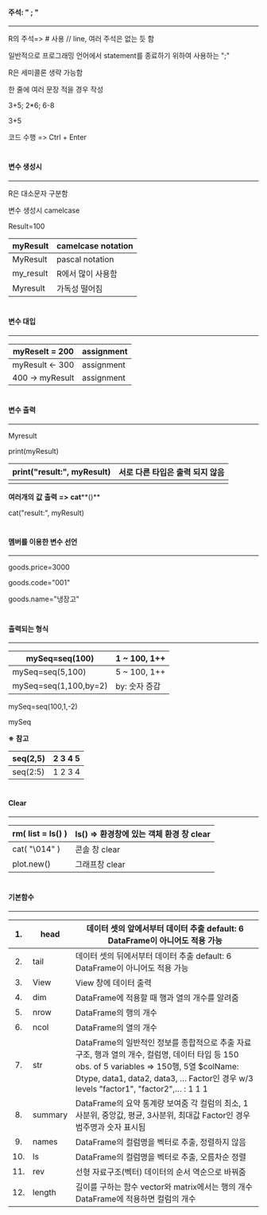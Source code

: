 ####  주석: " ; "

---

R의 주석=> # 사용 // line, 여러 주석은 없는 듯 함

 

일반적으로 프로그래밍 언어에서 statement를 종료하기 위하여 사용하는 ";"

R은 세미콜론 생략 가능함

한 줄에 여러 문장 적을 경우 작성

 

3+5; 2*6; 6-8

3+5

 

코드 수행 => Ctrl + Enter

 

#

 #### 변수 생성시

---

R은 대소문자 구분함

변수 생성시 camelcase

 

Result=100

| myResult  | camelcase  notation |
| --------- | ------------------- |
| MyResult  | pascal  notation    |
| my_result | R에서 많이 사용함   |
| Myresult  | 가독성 떨어짐       |

 #

#### 변수 대입

---

| myReselt = 200   | assignment |
| ---------------- | ---------- |
| myResult  <- 300 | assignment |
| 400  -> myResult | assignment |

 #

#### 변수 출력

---

Myresult

print(myResult)

| print("result:",  myResult) | 서로 다른 타입은 출력 되지 않음 |
| --------------------------- | ------------------------------- |
|                             |                                 |

 

**여러개의** **값** **출력** **=>** **cat****()**

cat("result:", myResult)

 #

#### 멤버를 이용한 변수 선언

---

goods.price=3000

goods.code="001"

goods.name="냉장고"

# 

#### 출력되는 형식

---

| mySeq=seq(100)        | 1  ~ 100, 1++  |
| --------------------- | -------------- |
| mySeq=seq(5,100)      | 5  ~ 100, 1++  |
| mySeq=seq(1,100,by=2) | by:  숫자 증감 |

mySeq=seq(100,1,-2)

mySeq

 

**※** **참고**

| seq(2,5) | 2 3 4 5 |
| -------- | ------- |
| seq(2:5) | 1 2 3 4 |

 #

#### Clear

---

| rm( list = ls() ) | ls() => 환경창에 있는 객체   환경 창 clear |
| ----------------- | ------------------------------------------ |
| cat( "\014" )     | 콘솔 창 clear                              |
| plot.new()        | 그래프창 clear                             |

 

 #

 

#### 기본함수

---

|  1.  | head    | **데이터** 셋의 앞에서부터 데이터 추출   default:  6   DataFrame이 아니어도 적용 가능 |
| :--: | ------- | ------------------------------------------------------------ |
|  2.  | tail    | 데이터 셋의 뒤에서부터 데이터 추출      default: 6      DataFrame이 아니어도 적용 가능 |
|  3.  | View    | View 창에 데이터 출력                                        |
|  4.  | dim     | DataFrame에 적용할 때 행과 열의 개수를 알려줌                |
|  5.  | nrow    | DataFrame의 행의 개수                                        |
|  6.  | ncol    | DataFrame의 열의 개수                                        |
|  7.  | str     | DataFrame의 일반적인 정보를 종합적으로 추출    자료구조, 행과 열의 개수, 컬럼명, 데이터 타입 등      150 obs. of  5 variables => 150행, 5열      $colName:  Dtype, data1, data2, data3, …        Factor인 경우 w/3 levels  "factor1", "factor2",… : 1 1 1 |
|  8.  | summary | DataFrame의 요약 통계량 보여줌       각 컬럼의 최소, 1사분위, 중앙값, 평균, 3사분위, 최대값       Factor인 경우 범주명과 숫자 표시됨 |
|  9.  | names   | DataFrame의 컬럼명을 벡터로 추출, 정렬하지 않음              |
| 10.  | ls      | DataFrame의 컬럼명을 벡터로 추출, 오름차순 정렬              |
| 11.  | rev     | 선형 자료구조(벡터) 데이터의 순서 역순으로 바꿔줌            |
| 12.  | length  | 길이를 구하는 함수   vector와 matrix에서는 행의 개수      DataFrame에 적용하면 컬럼의 개수 |

	


